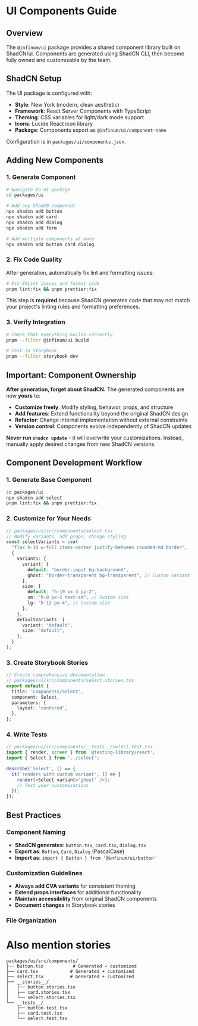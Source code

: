 # UI Components Guide

## Overview

The `@infinum/ui` package provides a shared component library built on ShadCN/ui. Components are generated using ShadCN CLI, then become fully owned and customizable by the team.

## ShadCN Setup

The UI package is configured with:

- **Style**: New York (modern, clean aesthetic)
- **Framework**: React Server Components with TypeScript
- **Theming**: CSS variables for light/dark mode support
- **Icons**: Lucide React icon library
- **Package**: Components export as `@infinum/ui/component-name`

Configuration is in `packages/ui/components.json`.

## Adding New Components

### 1. Generate Component

```bash
# Navigate to UI package
cd packages/ui

# Add any ShadCN component
npx shadcn add button
npx shadcn add card
npx shadcn add dialog
npx shadcn add form

# Add multiple components at once
npx shadcn add button card dialog
```

### 2. Fix Code Quality

After generation, automatically fix lint and formatting issues:

```bash
# Fix ESLint issues and format code
pnpm lint:fix && pnpm prettier:fix
```

This step is **required** because ShadCN generates code that may not match your project's linting rules and formatting preferences.

### 3. Verify Integration

```bash
# Check that everything builds correctly
pnpm --filter @infinum/ui build

# Test in Storybook
pnpm --filter storybook dev
```

## Important: Component Ownership

**After generation, forget about ShadCN.** The generated components are now **yours** to:

- **Customize freely**: Modify styling, behavior, props, and structure
- **Add features**: Extend functionality beyond the original ShadCN design
- **Refactor**: Change internal implementation without external constraints
- **Version control**: Components evolve independently of ShadCN updates

**Never run `shadcn update`** - it will overwrite your customizations. Instead, manually apply desired changes from new ShadCN versions.

## Component Development Workflow

### 1. Generate Base Component

```bash
cd packages/ui
npx shadcn add select
pnpm lint:fix && pnpm prettier:fix
```

### 2. Customize for Your Needs

```typescript
// packages/ui/src/components/select.tsx
// Modify variants, add props, change styling
const selectVariants = cva(
  "flex h-10 w-full items-center justify-between rounded-md border",
  {
    variants: {
      variant: {
        default: "border-input bg-background",
        ghost: "border-transparent bg-transparent", // Custom variant
      },
      size: {
        default: "h-10 px-3 py-2",
        sm: "h-8 px-2 text-sm", // Custom size
        lg: "h-12 px-4", // Custom size
      },
    },
    defaultVariants: {
      variant: "default",
      size: "default",
    },
  }
);
```

### 3. Create Storybook Stories

```typescript
// Create comprehensive documentation
// packages/ui/src/components/select.stories.tsx
export default {
  title: 'Components/Select',
  component: Select,
  parameters: {
    layout: 'centered',
  },
};
```

### 4. Write Tests

```typescript
// packages/ui/src/components/__tests__/select.test.tsx
import { render, screen } from '@testing-library/react';
import { Select } from '../select';

describe('Select', () => {
  it('renders with custom variant', () => {
    render(<Select variant="ghost" />);
    // Test your customizations
  });
});
```

## Best Practices

### Component Naming

- **ShadCN generates**: `button.tsx`, `card.tsx`, `dialog.tsx`
- **Export as**: `Button`, `Card`, `Dialog` (PascalCase)
- **Import as**: `import { Button } from '@infinum/ui/button'`

### Customization Guidelines

- **Always add CVA variants** for consistent theming
- **Extend props interfaces** for additional functionality
- **Maintain accessibility** from original ShadCN components
- **Document changes** in Storybook stories

### File Organization

# Also mention __stories__
```
packages/ui/src/components/
├── button.tsx           # Generated + customized
├── card.tsx            # Generated + customized
├── select.tsx          # Generated + customized
├── __stories__/
│   ├── button.stories.tsx
│   ├── card.stories.tsx
│   └── select.stories.tsx
└── __tests__/
    ├── button.test.tsx
    ├── card.test.tsx
    └── select.test.tsx
```